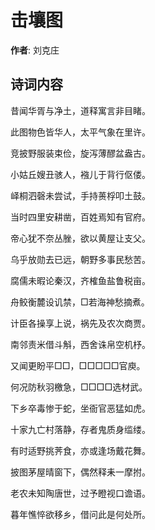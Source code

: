 # 击壤图

**作者**: 刘克庄

## 诗词内容

昔闻华胥与净土，道释寓言非目睹。

此图物色皆华人，太平气象在里许。

竞披野服装束俭，旋泻薄醪盆盎古。

小姑丘嫂丑骇人，襁儿于背行伛偻。

峄桐泗磬未尝试，手持蒉桴叩土鼓。

当时四里安耕凿，百姓焉知有官府。

帝心犹不奈丛脞，欲以黄屋让支父。

乌乎放勋去已远，朝野多事民愁苦。

腐儒未暇论秦汉，齐榷鱼盐鲁税亩。

舟鲛衡麓设讥禁，□若海神愁摘煮。

计臣各操享上说，祸先及农次商贾。

南邻责米借斗斛，西舍诛帛空机杼。

又闻更盼平□□，□□□□□官庾。

何况防秋羽檄急，□□□□选材武。

下乡卒毒惨于蛇，坐衙官恶猛如虎。

十家九亡村落静，存者鬼质身䍀缕。

有时适野挑荠食，亦或逢场戴花舞。

披图茅屋晴窗下，偶然释耒一摩拊。

老农未知陶唐世，过予瞪视口谵语。

暮年憔悴欲移乡，借问此是何处所。

